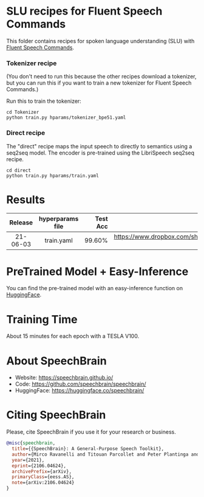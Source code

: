 # SLU recipes for Fluent Speech Commands
This folder contains recipes for spoken language understanding (SLU) with [Fluent Speech Commands](fluent.ai/research/fluent-speech-commands/).

### Tokenizer recipe
(You don't need to run this because the other recipes download a tokenizer, but you can run this if you want to train a new tokenizer for Fluent Speech Commands.)

Run this to train the tokenizer:

```
cd Tokenizer
python train.py hparams/tokenizer_bpe51.yaml
```

### Direct recipe
The "direct" recipe maps the input speech to directly to semantics using a seq2seq model.
The encoder is pre-trained using the LibriSpeech seq2seq recipe.

```
cd direct
python train.py hparams/train.yaml
```

# Results

| Release | hyperparams file | Test Acc | Model link | GPUs |
|:-------------:|:---------------------------:| -----:| -----:| --------:|
| 21-06-03 | train.yaml | 99.60% | https://www.dropbox.com/sh/wal9ap0go9f66qw/AADBVlGs_E2pEU4vYJgEe3Fba?dl=0?usp=sharing | 1xV100 32GB |


# PreTrained Model + Easy-Inference
You can find the pre-trained model with an easy-inference function on [HuggingFace](https://huggingface.co/speechbrain/slu-direct-fluent-speech-commands-librispeech-asr).


# Training Time
About 15 minutes for each epoch with a TESLA V100.


# **About SpeechBrain**
- Website: https://speechbrain.github.io/
- Code: https://github.com/speechbrain/speechbrain/
- HuggingFace: https://huggingface.co/speechbrain/


# **Citing SpeechBrain**
Please, cite SpeechBrain if you use it for your research or business.

```bibtex
@misc{speechbrain,
  title={{SpeechBrain}: A General-Purpose Speech Toolkit},
  author={Mirco Ravanelli and Titouan Parcollet and Peter Plantinga and Aku Rouhe and Samuele Cornell and Loren Lugosch and Cem Subakan and Nauman Dawalatabad and Abdelwahab Heba and Jianyuan Zhong and Ju-Chieh Chou and Sung-Lin Yeh and Szu-Wei Fu and Chien-Feng Liao and Elena Rastorgueva and François Grondin and William Aris and Hwidong Na and Yan Gao and Renato De Mori and Yoshua Bengio},
  year={2021},
  eprint={2106.04624},
  archivePrefix={arXiv},
  primaryClass={eess.AS},
  note={arXiv:2106.04624}
}
```

